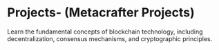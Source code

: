 # Projects- (Metacrafter Projects)
Learn the fundamental concepts of blockchain technology, including decentralization, consensus mechanisms, and cryptographic principles.
